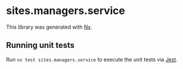 # sites.managers.service

This library was generated with [Nx](https://nx.dev).

## Running unit tests

Run `nx test sites.managers.service` to execute the unit tests via [Jest](https://jestjs.io).
